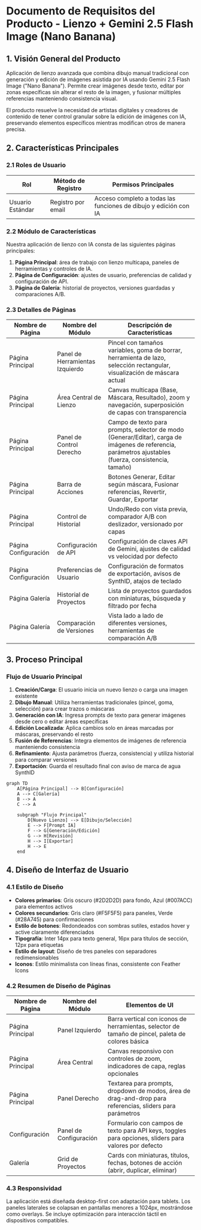 # Documento de Requisitos del Producto - Lienzo + Gemini 2.5 Flash Image (Nano Banana)

## 1. Visión General del Producto

Aplicación de lienzo avanzada que combina dibujo manual tradicional con generación y edición de imágenes asistida por IA usando Gemini 2.5 Flash Image ("Nano Banana"). Permite crear imágenes desde texto, editar por zonas específicas sin alterar el resto de la imagen, y fusionar múltiples referencias manteniendo consistencia visual.

El producto resuelve la necesidad de artistas digitales y creadores de contenido de tener control granular sobre la edición de imágenes con IA, preservando elementos específicos mientras modifican otros de manera precisa.

## 2. Características Principales

### 2.1 Roles de Usuario

| Rol | Método de Registro | Permisos Principales |
|-----|-------------------|---------------------|
| Usuario Estándar | Registro por email | Acceso completo a todas las funciones de dibujo y edición con IA |

### 2.2 Módulo de Características

Nuestra aplicación de lienzo con IA consta de las siguientes páginas principales:

1. **Página Principal**: área de trabajo con lienzo multicapa, paneles de herramientas y controles de IA.
2. **Página de Configuración**: ajustes de usuario, preferencias de calidad y configuración de API.
3. **Página de Galería**: historial de proyectos, versiones guardadas y comparaciones A/B.

### 2.3 Detalles de Páginas

| Nombre de Página | Nombre del Módulo | Descripción de Características |
|------------------|-------------------|--------------------------------|
| Página Principal | Panel de Herramientas Izquierdo | Pincel con tamaños variables, goma de borrar, herramienta de lazo, selección rectangular, visualización de máscara actual |
| Página Principal | Área Central de Lienzo | Canvas multicapa (Base, Máscara, Resultado), zoom y navegación, superposición de capas con transparencia |
| Página Principal | Panel de Control Derecho | Campo de texto para prompts, selector de modo (Generar/Editar), carga de imágenes de referencia, parámetros ajustables (fuerza, consistencia, tamaño) |
| Página Principal | Barra de Acciones | Botones Generar, Editar según máscara, Fusionar referencias, Revertir, Guardar, Exportar |
| Página Principal | Control de Historial | Undo/Redo con vista previa, comparador A/B con deslizador, versionado por capas |
| Página Configuración | Configuración de API | Configuración de claves API de Gemini, ajustes de calidad vs velocidad por defecto |
| Página Configuración | Preferencias de Usuario | Configuración de formatos de exportación, avisos de SynthID, atajos de teclado |
| Página Galería | Historial de Proyectos | Lista de proyectos guardados con miniaturas, búsqueda y filtrado por fecha |
| Página Galería | Comparación de Versiones | Vista lado a lado de diferentes versiones, herramientas de comparación A/B |

## 3. Proceso Principal

### Flujo de Usuario Principal

1. **Creación/Carga**: El usuario inicia un nuevo lienzo o carga una imagen existente
2. **Dibujo Manual**: Utiliza herramientas tradicionales (pincel, goma, selección) para crear trazos o máscaras
3. **Generación con IA**: Ingresa prompts de texto para generar imágenes desde cero o editar áreas específicas
4. **Edición Localizada**: Aplica cambios solo en áreas marcadas por máscaras, preservando el resto
5. **Fusión de Referencias**: Integra elementos de imágenes de referencia manteniendo consistencia
6. **Refinamiento**: Ajusta parámetros (fuerza, consistencia) y utiliza historial para comparar versiones
7. **Exportación**: Guarda el resultado final con aviso de marca de agua SynthID

```mermaid
graph TD
    A[Página Principal] --> B[Configuración]
    A --> C[Galería]
    B --> A
    C --> A
    
    subgraph "Flujo Principal"
        D[Nuevo Lienzo] --> E[Dibujo/Selección]
        E --> F[Prompt IA]
        F --> G[Generación/Edición]
        G --> H[Revisión]
        H --> I[Exportar]
        H --> E
    end
```

## 4. Diseño de Interfaz de Usuario

### 4.1 Estilo de Diseño

- **Colores primarios**: Gris oscuro (#2D2D2D) para fondo, Azul (#007ACC) para elementos activos
- **Colores secundarios**: Gris claro (#F5F5F5) para paneles, Verde (#28A745) para confirmaciones
- **Estilo de botones**: Redondeados con sombras sutiles, estados hover y active claramente diferenciados
- **Tipografía**: Inter 14px para texto general, 16px para títulos de sección, 12px para etiquetas
- **Estilo de layout**: Diseño de tres paneles con separadores redimensionables
- **Iconos**: Estilo minimalista con líneas finas, consistente con Feather Icons

### 4.2 Resumen de Diseño de Páginas

| Nombre de Página | Nombre del Módulo | Elementos de UI |
|------------------|-------------------|----------------|
| Página Principal | Panel Izquierdo | Barra vertical con iconos de herramientas, selector de tamaño de pincel, paleta de colores básica |
| Página Principal | Área Central | Canvas responsivo con controles de zoom, indicadores de capa, reglas opcionales |
| Página Principal | Panel Derecho | Textarea para prompts, dropdown de modos, área de drag-and-drop para referencias, sliders para parámetros |
| Configuración | Panel de Configuración | Formulario con campos de texto para API keys, toggles para opciones, sliders para valores por defecto |
| Galería | Grid de Proyectos | Cards con miniaturas, títulos, fechas, botones de acción (abrir, duplicar, eliminar) |

### 4.3 Responsividad

La aplicación está diseñada desktop-first con adaptación para tablets. Los paneles laterales se colapsan en pantallas menores a 1024px, mostrándose como overlays. Se incluye optimización para interacción táctil en dispositivos compatibles.